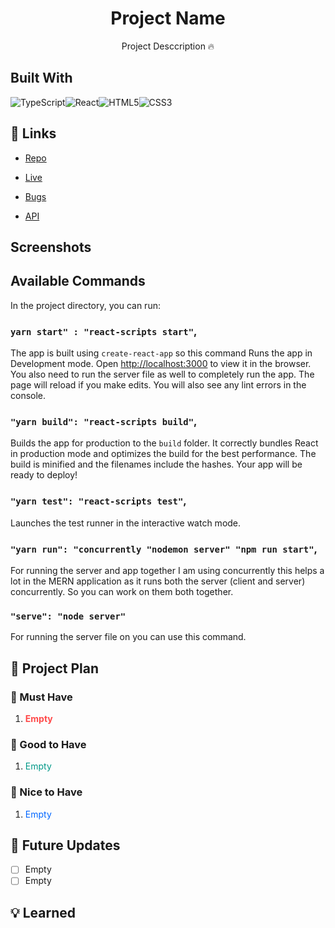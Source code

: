 <h1 align="center">Project Name</h1>

<p align="center">Project Desccription 🔥</p>

## Built With
<div style="display: flex">
  <img alt="TypeScript" src ="https://img.shields.io/badge/TypeScript-3178C6.svg?&style=for-the-badge&logo=TypeScript&logoColor=white"/>
  <img alt="React" src ="https://img.shields.io/badge/React-61DAFB.svg?&style=for-the-badge&logo=React&logoColor=white"/>
  <img alt="HTML5" src ="https://img.shields.io/badge/HTML5-E34F26.svg?&style=for-the-badge&logo=HTML5&logoColor=white"/>
  <img alt="CSS3" src ="https://img.shields.io/badge/CSS3-1572B6.svg?&style=for-the-badge&logo=CSS3&logoColor=white"/>
</div>

## 📌 Links

- [Repo](https://github.com/jtwjs/react-ts-template "react-ts-template Repo")

- [Live](<Homepage url> "Live View")

- [Bugs](https://github.com/jtwjs/react-ts-template/issues "Issues Page")

- [API](<API Link> "API")

## Screenshots

[comment]: <> (![Home Page]&#40;/screenshots/1.png "Home Page"&#41;)

## Available Commands

In the project directory, you can run:

### `yarn start" : "react-scripts start"`,

The app is built using `create-react-app` so this command Runs the app in Development mode. Open [http://localhost:3000](http://localhost:3000) to view it in the browser. You also need to run the server file as well to completely run the app. The page will reload if you make edits.
You will also see any lint errors in the console.

### `"yarn build": "react-scripts build"`,

Builds the app for production to the `build` folder. It correctly bundles React in production mode and optimizes the build for the best performance. The build is minified and the filenames include the hashes. Your app will be ready to deploy!

### `"yarn test": "react-scripts test"`,

Launches the test runner in the interactive watch mode.

### `"yarn run": "concurrently "nodemon server" "npm run start"`,

For running the server and app together I am using concurrently this helps a lot in the MERN application as it runs both the server (client and server) concurrently. So you can work on them both together.

### `"serve": "node server"`

For running the server file on you can use this command.


##  📑 Project Plan

### 📕 Must Have
1. <strong style="color: #ff4949">Empty</strong>

### 📗 Good to Have
1. <span style="color:#009888">Empty</span>
### 📘 Nice to Have
1. <span style="color:#0066ff">Empty</span>
## 🎯 Future Updates
- [ ] Empty
- [ ] Empty

## 💡 Learned


